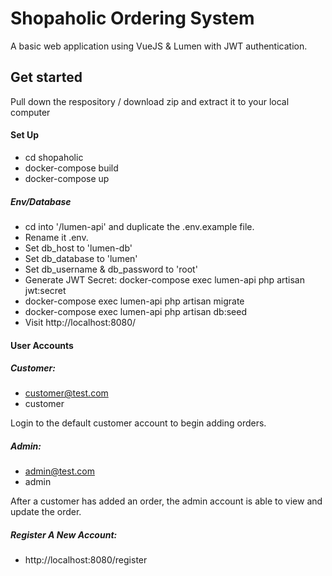 # Shopaholic Ordering System

A basic web application using VueJS & Lumen with JWT authentication.

## Get started
Pull down the respository / download zip and extract it to your local computer

#### Set Up
* cd shopaholic
* docker-compose build
* docker-compose up


##### Env/Database
* cd into '/lumen-api' and duplicate the .env.example file. 
* Rename it .env. 
* Set db_host to 'lumen-db'
* Set db_database to 'lumen'
* Set db_username & db_password to 'root'
* Generate JWT Secret: docker-compose exec lumen-api php artisan jwt:secret
* docker-compose exec lumen-api php artisan migrate
* docker-compose exec lumen-api php artisan db:seed
* Visit http://localhost:8080/


#### User Accounts
##### Customer: 
* customer@test.com
* customer

Login to the default customer account to begin adding orders.

##### Admin: 
* admin@test.com
* admin

After a customer has added an order, the admin account is able to view and update the order.

##### Register A New Account: 
* http://localhost:8080/register